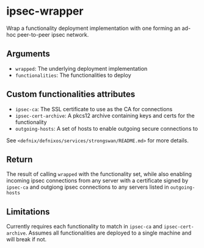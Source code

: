 ipsec-wrapper
================

Wrap a functionality deployment implementation with one forming an ad-hoc
peer-to-peer ipsec network.

Arguments
----------

* `wrapped`: The underlying deployment implementation
* `functionalities`: The functionalities to deploy

Custom functionalities attributes
----------------------------------

* `ipsec-ca`: The SSL certificate to use as the CA for connections
* `ipsec-cert-archive`: A pkcs12 archive containing keys and certs for the
  functionality
* `outgoing-hosts`: A set of hosts to enable outgoing secure connections to

See `<defnix/defnixos/services/strongswan/README.md>` for more details.

Return
-------

The result of calling `wrapped` with the functionality set, while also enabling
incoming ipsec connections from any server with a certificate signed by
`ipsec-ca` and outgiong ipsec connections to any servers listed in
`outgoing-hosts`

Limitations
------------

Currently requires each functionality to match in `ipsec-ca` and
`ipsec-cert-archive`. Assumes all functionalities are deployed to a single
machine and will break if not.
